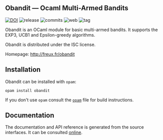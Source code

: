 Obandit — Ocaml Multi-Armed Bandits
-------------------------------------------------------------------------------

[![DOI](https://zenodo.org/badge/81206527.svg)](https://zenodo.org/badge/latestdoi/81206527)
![release](https://img.shields.io/github/downloads/freuk/obandit/latest/total.svg)
![commits](https://img.shields.io/github/commits-since/freuk/obandit/v0.2.3.1-5-g40e1b6c.svg)
![web](https://img.shields.io/website-up-down-green-red/http/freux.fr.svg)
![tag](https://img.shields.io/github/tag/freuk/obandit.svg)

Obandit is an OCaml module for basic multi-armed bandits. It supports the
EXP3, UCB1 and Epsilon-greedy algorithms.

Obandit is distributed under the ISC license.

Homepage: http://freux.fr/obandit  

## Installation

Obandit can be installed with `opam`:

    opam install obandit

If you don't use `opam` consult the [`opam`](opam) file for build
instructions.

## Documentation

The documentation and API reference is generated from the source
interfaces. It can be consulted [online](https://freuk.github.io/obandit/api.docdir/index.html).
